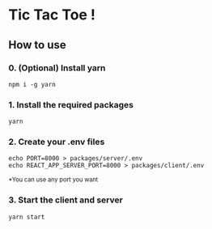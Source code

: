 # Tic Tac Toe !

## How to use
### 0. **(Optional)** Install yarn
```shell
npm i -g yarn
```

### 1. Install the required packages
```shell
yarn
```

### 2. Create your .env files
```shell
echo PORT=8000 > packages/server/.env
echo REACT_APP_SERVER_PORT=8000 > packages/client/.env
```
<sup>*You can use any port you want</sup>

### 3. Start the client and server
```shell
yarn start
```
